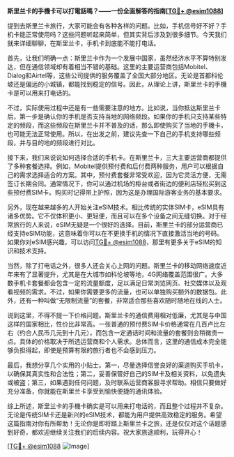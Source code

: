 **斯里兰卡的手機卡可以打電話嗎？——一份全面解答的指南[[TG💪+ @esim1088](https://t.me/s/esim1088)]**

提到去斯里兰卡旅行，大家可能会有各种各样的问题。比如，手机信号好不好？手机卡能正常使用吗？这些问题听起来简单，但其实背后涉及到很多细节。今天我们就来详细聊聊，在斯里兰卡，手机卡到底能不能打电话。

首先，让我们明确一点：斯里兰卡作为一个发展中国家，虽然经济水平不算特别发达，但在通信领域却有着相当不错的基础。这里的主要运营商包括Mobitel、Dialog和Airtel等，这些公司提供的服务覆盖了全国大部分地区。无论是首都科伦坡还是偏远的小城镇，都能找到稳定的信号。因此，从理论上讲，斯里兰卡的手機卡是可以用来打电话的。

不过，实际使用过程中还是有一些需要注意的地方。比如说，当你抵达斯里兰卡后，第一步是确认你的手机是否支持当地的网络频段。如果你的手机只支持某些特定的频段，而这些频段在斯里兰卡并不普及的话，那么即使购买了当地的手機卡，也可能无法正常使用。所以，在出发之前，建议先查一下自己的手机支持哪些频段，并与目的地的频段进行对比。

接下来，我们来说说如何选择合适的手机卡。在斯里兰卡，三大主要运营商都提供了多种套餐选择。例如，Mobitel提供预付费和后付费两种服务，用户可以根据自己的需求选择适合的方案。其中，预付费套餐非常受欢迎，因为它灵活方便，无需签订长期合同。通常情况下，你可以通过机场的柜台或者街边的便利店轻松买到这些预付费SIM卡。购买时记得带上护照，因为这是办理国际游客业务的基本要求。

另外，现在越来越多的人开始关注eSIM技术。相比传统的实体SIM卡，eSIM具有诸多优势。它不仅体积更小、更轻便，而且可以在多个设备之间无缝切换。对于经常旅行的人来说，eSIM无疑是一个很好的选择。目前，斯里兰卡的部分运营商已经支持eSIM功能，这意味着你可以在不更换手机的情况下直接激活当地的号码。如果你对eSIM感兴趣，可以访问[TG💪+ @esim1088](https://t.me/s/esim1088)，那里有更多关于eSIM的知识和技术支持。

当然，除了打电话之外，很多人还会关心上网的问题。斯里兰卡的移动网络速度近年来有了显著提升，尤其是在大城市如科伦坡等地，4G网络覆盖范围很广。大多数手机卡套餐都会包含一定的流量额度，足以满足日常浏览网页、社交媒体以及观看视频的需求。不过，如果你需要更多的流量，也可以单独购买额外的数据包。此外，还有一种叫做“无限制流量”的套餐，非常适合那些喜欢随时随地在线的人士。

说到这里，不得不提一下价格问题。斯里兰卡的通信费用相对低廉，尤其是与中国这样的国家相比，性价比非常高。一张普通的预付费SIM卡价格通常在几百卢比左右（约合人民币几元到十几元），而包含一定通话时间和流量的套餐则会稍微贵一点。具体的价格取决于所选运营商和个人需求。总体而言，这里的通信成本完全能够负担得起，即使是预算有限的旅行者也不会感到压力。

最后，我想分享几个实用的小贴士。第一，尽量选择信誉良好的渠道购买手机卡，以确保其真实性和合法性；第二，妥善保管好自己的SIM卡及相关资料，以免遗失或被盗；第三，如果遇到任何问题，及时联系运营商客服寻求帮助。相信只要做好充分准备，你就能在斯里兰卡享受到愉快便捷的通讯体验。

综上所述，斯里兰卡的手機卡确实是可以用来打电话的，而且整个过程并不复杂。无论是传统SIM卡还是新兴的eSIM技术，都能为用户提供高效稳定的服务。希望这篇指南对你有所帮助！无论你是即将踏上斯里兰卡之旅，还是仅仅对这个话题感到好奇，都欢迎继续关注我们的后续内容。祝大家旅途顺利，玩得开心！

[[TG💪+ @esim1088](https://t.me/s/esim1088) ![Image](https://i.postimg.cc/4NQfJmqS/Snipaste-2025-05-13-00-14-12.png)]
